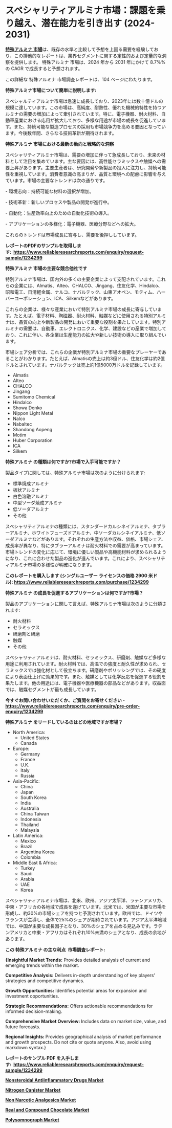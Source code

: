 <p><h1>スペシャリティアルミナ市場：課題を乗り越え、潜在能力を引き出す (2024-2031)</h1></p><p data-sourcepos="1:1-1:157"><strong><a href="https://www.reliableresearchreports.com/specialty-alumina-r1234299?utm_campaign=110&utm_medium=36&utm_source=Github&utm_content=ia&utm_term=21112024&utm_id=specialty-alumina">特殊アルミナ 市場</a></strong>は、既存の水準と比較して予想を上回る需要を経験しており、この排他的なレポートは、業界セグメントに関する定性的および定量的な洞察を提供します。 特殊アルミナ 市場は、2024 年から 2031 年にかけて 8.7%% の CAGR で成長すると予想されます。</p>
<p data-sourcepos="3:1-3:50">この詳細な 特殊アルミナ 市場調査レポートは、104 ページにわたります。</p>
<p><strong>特殊アルミナ市場について簡単に説明します:</strong></p>
<p><p>スペシャルティアルミナ市場は急速に成長しており、2023年には数十億ドルの規模に達しています。この市場は、高純度、耐熱性、優れた機械的特性を持つアルミナの需要の増加によって牽引されています。特に、電子機器、耐火材料、自動車産業における応用が拡大しており、多様な用途が市場の成長を促進しています。また、持続可能な製造プロセスの採用も市場競争力を高める要因となっています。今後数年間、さらなる技術革新が期待されます。</p></p>
<p><strong>特殊アルミナ 市場における最新の動向と戦略的な洞察</strong></p>
<p><p>スペシャリティアルミナ市場は、需要の増加に伴って急成長しており、未来の材料として注目を集めています。主な要因には、高性能セラミックスや触媒への需要上昇があります。主要生産者は、研究開発や新製品の投入に注力し、持続可能性を重視しています。消費者意識の高まりが、品質と環境への配慮に影響を与えています。市場の主要なトレンドは次の通りです。</p><p>- 環境志向：持続可能な材料の選択が増加。</p><p>- 技術革新：新しいプロセスや製品の開発が進行中。</p><p>- 自動化：生産効率向上のための自動化技術の導入。</p><p>- アプリケーションの多様化：電子機器、医療分野などへの拡大。</p><p>これらのトレンドは市場成長に寄与し、需要を後押ししています。</p></p>
<p><strong>レポートのPDFのサンプルを取得します</strong><strong>:&nbsp;&nbsp;<a href="https://www.reliableresearchreports.com/enquiry/request-sample/1234299?utm_campaign=110&utm_medium=36&utm_source=Github&utm_content=ia&utm_term=21112024&utm_id=specialty-alumina">https://www.reliableresearchreports.com/enquiry/request-sample/1234299</a></strong></p>
<p><strong>特殊アルミナ 市場の主要な競合他社です</strong></p>
<p><p>特別アルミナ市場は、国内外の多くの主要企業によって支配されています。これらの企業には、Almatis、Alteo、CHALCO、Jingang、住友化学、Hindalco、昭和電工、日清軽金属、ナルコ、ナバルテック、山東アオペン、モティム、ハーバーコーポレーション、ICA、Silkemなどがあります。</p><p>これらの企業は、様々な産業において特別アルミナ市場の成長に寄与しています。たとえば、電子材料、陶磁器、耐火材料、触媒などに使用される特別アルミナは、品質の向上や新製品の開発において重要な役割を果たしています。特別アルミナの需要は、自動車、エレクトロニクス、化学、建設などの産業で増加しており、これに伴い、各企業は生産能力の拡大や新しい技術の導入に取り組んでいます。</p><p>市場シェア分析では、これらの企業が特別アルミナ市場の重要なプレーヤーであることがわかります。たとえば、Almatisの売上は約3億ドル、住友化学は約2億ドルとされています。ナバルテックは売上約1億5000万ドルを記録しています。</p></p>
<p><ul><li>Almatis</li><li>Alteo</li><li>CHALCO</li><li>Jingang</li><li>Sumitomo Chemical</li><li>Hindalco</li><li>Showa Denko</li><li>Nippon Light Metal</li><li>Nalco</li><li>Nabaltec</li><li>Shandong Aopeng</li><li>Motim</li><li>Huber Corporation</li><li>ICA</li><li>Silkem</li></ul></p>
<p><strong>特殊アルミナ の種類は何ですか?市場で入手可能ですか？</strong></p>
<p>製品タイプに関しては、特殊アルミナ市場は次のように分けられます:</p>
<p><ul><li>標準焼成アルミナ</li><li>板状アルミナ</li><li>白色溶融アルミナ</li><li>中型ソーダ焼成アルミナ</li><li>低ソーダアルミナ</li><li>その他</li></ul></p>
<p><p>スペシャリティアルミナの種類には、スタンダードカルシネイアルミナ、タブラーアルミナ、ホワイトフューズドアルミナ、中ソーダカルシネイアルミナ、低ソーダアルミナなどがあります。それぞれの生産方法や収益、価格、市場シェア、成長率が異なり、特にタブラーアルミナは耐火材料での需要が高まっています。市場トレンドの変化に応じて、環境に優しい製品や高機能材料が求められるようになり、これに合わせた製品の進化が進んでいます。これにより、スペシャリティアルミナ市場の多様性が明確になります。</p></p>
<p><strong>このレポートを購入します (シングルユーザー ライセンスの価格 2900 米ドル):&nbsp;<a href="https://www.reliableresearchreports.com/purchase/1234299?utm_campaign=110&utm_medium=36&utm_source=Github&utm_content=ia&utm_term=21112024&utm_id=specialty-alumina">https://www.reliableresearchreports.com/purchase/1234299</a></strong></p>
<p><strong>特殊アルミナ の成長を促進するアプリケーションは何ですか?市場？</strong></p>
<p>製品のアプリケーションに関して言えば、特殊アルミナ市場は次のように分類されます:</p>
<p><ul><li>耐火材料</li><li>セラミックス</li><li>研磨剤と研磨</li><li>触媒</li><li>その他</li></ul></p>
<p><p>スペシャリティアルミナは、耐火材料、セラミックス、研磨剤、触媒など多様な用途に利用されています。耐火材料では、高温での強度と耐久性が求められ、セラミックスでは強化材として役立ちます。研磨剤やポリッシングでは、その硬度により表面仕上げに効果的です。また、触媒としては化学反応を促進する役割を果たします。他の用途には、電子機器や医療機器の部品などがあります。収益面では、触媒セグメントが最も成長しています。</p></p>
<p><strong>今すぐお問い合わせいただくか、ご質問をお寄せください</strong><strong>&nbsp;</strong>-<strong><a href="https://www.reliableresearchreports.com/enquiry/pre-order-enquiry/1234299?utm_campaign=110&utm_medium=36&utm_source=Github&utm_content=ia&utm_term=21112024&utm_id=specialty-alumina">https://www.reliableresearchreports.com/enquiry/pre-order-enquiry/1234299</a></strong></p>
<p><strong>特殊アルミナ をリードしているのはどの地域ですか市場？</strong></p>
<p><ul>
    <li>
        North America:
        <ul>
            <li>United States</li>
            <li>Canada</li>
        </ul>
    </li>
    <li>
        Europe:
        <ul>
            <li>Germany</li>
            <li>France</li>
            <li>U.K.</li>
            <li>Italy</li>
            <li>Russia</li>
        </ul>
    </li>
    <li>
        Asia-Pacific:
        <ul>
            <li>China</li>
            <li>Japan</li>
            <li>South Korea</li>
            <li>India</li>
            <li>Australia</li>
            <li>China Taiwan</li>
            <li>Indonesia</li>
            <li>Thailand</li>
            <li>Malaysia</li>
        </ul>
    </li>
    <li>
        Latin America:
        <ul>
            <li>Mexico</li>
            <li>Brazil</li>
            <li>Argentina Korea</li>
            <li>Colombia</li>
        </ul>
    </li>
    <li>
        Middle East & Africa:
        <ul>
            <li>Turkey</li>
            <li>Saudi</li>
            <li>Arabia</li>
            <li>UAE</li>
            <li>Korea</li>
        </ul>
    </li>
    </ul></p>
<p><p>スペシャリティアルミナ市場は、北米、欧州、アジア太平洋、ラテンアメリカ、中東・アフリカの各地域で成長を遂げています。北米では、米国が主要な市場を形成し、約30%の市場シェアを持つと予測されています。欧州では、ドイツやフランスが主導し、全体で25%のシェアが期待されています。アジア太平洋地域では、中国が主要な成長因子となり、30%のシェアを占める見込みです。ラテンアメリカと中東・アフリカはそれぞれ10%未満のシェアとなり、成長の余地があります。</p></p>
<p><strong>この 特殊アルミナ の主な利点&nbsp; 市場調査レポート:</strong></p>
<p><strong>{Insightful Market Trends:</strong> Provides detailed analysis of current and emerging trends within the market.</p>
<p><strong>Competitive Analysis:</strong> Delivers in-depth understanding of key players' strategies and competitive dynamics.</p>
<p><strong>Growth Opportunities:</strong> Identifies potential areas for expansion and investment opportunities.</p>
<p><strong>Strategic Recommendations:</strong> Offers actionable recommendations for informed decision-making.</p>
<p><strong>Comprehensive Market Overview: </strong>Includes data on market size, value, and future forecasts.</p>
<p><strong>Regional Insights: </strong>Provides geographical analysis of market performance and growth prospects. Do not cite or quote anyone. Also, avoid using markdown syntax.}</p>
<p><strong>レポートのサンプル PDF を入手します:&nbsp;</strong><strong>&nbsp;<a href="https://www.reliableresearchreports.com/enquiry/request-sample/1234299?utm_campaign=110&utm_medium=36&utm_source=Github&utm_content=ia&utm_term=21112024&utm_id=specialty-alumina">https://www.reliableresearchreports.com/enquiry/request-sample/1234299</a></strong></p>
<p><strong><p><a href="https://issuu.com/reportprime-2/docs/nonsteroidal-antiinflammatory-drugs_2233f7ec7db381?utm_campaign=110&utm_medium=36&utm_source=Github&utm_content=ia&utm_term=21112024&utm_id=specialty-alumina">Nonsteroidal Antiinflammatory Drugs Market</a></p><p><a href="https://www.linkedin.com/pulse/market-size-growth-nitrogen-canister-markrt-upcoming-years-wztnf?utm_campaign=110&utm_medium=36&utm_source=Github&utm_content=ia&utm_term=21112024&utm_id=specialty-alumina">Nitrogen Canister Market</a></p><p><a href="https://issuu.com/reportprime-2/docs/non-narcotic-analgesics-market-size_598e6a5632da59?utm_campaign=110&utm_medium=36&utm_source=Github&utm_content=ia&utm_term=21112024&utm_id=specialty-alumina">Non Narcotic Analgesics Market</a></p><p><a href="https://github.com/prosalinda88/Market-Research-Report-List-6/blob/main/real-and-compound-chocolate-market.md?utm_campaign=110&utm_medium=36&utm_source=Github&utm_content=ia&utm_term=21112024&utm_id=specialty-alumina">Real and Compound Chocolate Market</a></p><p><a href="https://www.linkedin.com/pulse/global-polysomnograph-market-trends-applications-forecast-zizxf?utm_campaign=110&utm_medium=36&utm_source=Github&utm_content=ia&utm_term=21112024&utm_id=specialty-alumina">Polysomnograph Market</a></p></strong></p>
<p>&nbsp;</p>